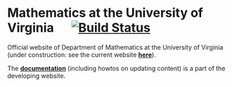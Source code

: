 # Mathematics at the University of Virginia&nbsp;&nbsp;&nbsp;&nbsp;&nbsp;    [![Build Status](https://travis-ci.org/uva-math/uva-math-code.svg?branch=master)](https://travis-ci.org/uva-math/uva-math-code)

Official website of Department of Mathematics at the University of Virginia (under construction: see the current website [**here**](http://www.math.virginia.edu/)). 

The [**documentation**](http://uva-math.s3-website-us-east-1.amazonaws.com/documentation/) (including howtos on updating content) is a part of the developing website.
